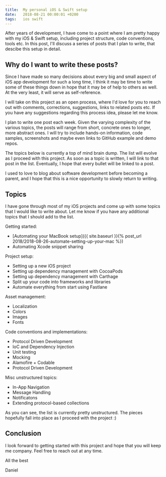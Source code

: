 ```yaml
---
title:  My personal iOS & Swift setup
date:   2018-08-21 00:00:01 +0200
tags:	ios swift
---
```


After years of development, I have come to a point where I am pretty happy with
my iOS & Swift setup, including project structure, code conventions, tools etc.
In this post, I'll discuss a series of posts that I plan to write, that descibe
this setup in detail.


## Why do I want to write these posts?

Since I have made so many decisions about every big and small aspect of iOS app
development for such a long time, I think it may be time to write some of these
things down in hope that it may be of help to others as well. At the very least,
it will serve as self-reference.

I will take on this project as an open process, where I'd love for you to reach
out with comments, corrections, suggestions, links to related posts etc. If you
have any suggestions regarding this process idea, please let me know.

I plan to write one post each week. Given the varying complexity of the various
topics, the posts will range from short, concrete ones to longer, more abstract
ones. I will try to include hands-on information, code samples, screenshots and
maybe even links to GitHub example and demo repos.

The topics below is currently a top of mind brain dump. The list will evolve as
I proceed with this project. As soon as a topic is written, I will link to that
post in the list. Eventually, I hope that every bullet will be linked to a post.

I used to love to blog about software development before becoming a parent, and
I hope that this is a nice opportunity to slowly return to writing.


## Topics

I have gone through most of my iOS projects and come up with some topics that I
would like to write about. Let me know if you have any additional topics that I
should add to the list.

Getting started:

 * [Automating your MacBook setup]({{ site.baseurl }}{% post_url 2018/2018-08-26-automate-setting-up-your-mac %})
 * Automating Xcode snippet sharing

Project setup:

 * Setting up a new iOS project
 * Setting up dependency management with CocoaPods
 * Setting up dependency management with Carthage
 * Split up your code into frameworks and libraries
 * Automate everything from start using Fastlane

Asset management:

 * Localization
 * Colors
 * Images
 * Fonts

Code conventions and implementations:

 * Protocol Driven Development
 * IoC and Dependency Injection
 * Unit testing
 * Mocking
 * Alamofire + Codable
 * Protocol Driven Development

Misc unstructured topics:

 * In-App Navigation
 * Message Handling
 * Notificatons
 * Extending protocol-based collections

As you can see, the list is currently pretty unstructured. The pieces hopefully
fall into place as I proceed with the project :)


## Conclusion

I look forward to getting started with this project and hope that you will keep
me company. Feel free to reach out at any time.

All the best

Daniel